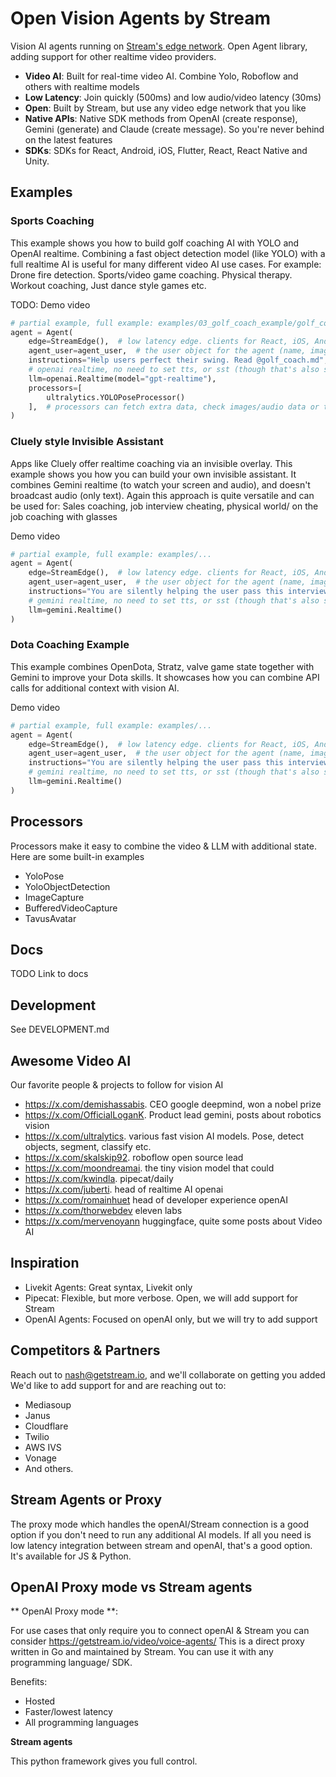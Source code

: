 # Open Vision Agents by Stream

Vision AI agents running on [Stream's edge network](https://getstream.io/video/).
Open Agent library, adding support for other realtime video providers.

-  **Video AI**: Built for real-time video AI. Combine Yolo, Roboflow and others with realtime models
-  **Low Latency**: Join quickly (500ms) and low audio/video latency (30ms)
-  **Open**: Built by Stream, but use any video edge network that you like
-  **Native APIs**: Native SDK methods from OpenAI (create response), Gemini (generate) and Claude (create message). So you're never behind on the latest features
-  **SDKs**: SDKs for React, Android, iOS, Flutter, React, React Native and Unity.

## Examples

### Sports Coaching

This example shows you how to build golf coaching AI with YOLO and OpenAI realtime.
Combining a fast object detection model (like YOLO) with a full realtime AI is useful for many different video AI use cases.
For example: Drone fire detection. Sports/video game coaching. Physical therapy. Workout coaching, Just dance style games etc.

TODO: Demo video

```python
# partial example, full example: examples/03_golf_coach_example/golf_coach_example.py
agent = Agent(
    edge=StreamEdge(),  # low latency edge. clients for React, iOS, Android, RN, Flutter etc.
    agent_user=agent_user,  # the user object for the agent (name, image etc)
    instructions="Help users perfect their swing. Read @golf_coach.md",
    # openai realtime, no need to set tts, or sst (though that's also supported)
    llm=openai.Realtime(model="gpt-realtime"),
    processors=[
        ultralytics.YOLOPoseProcessor()
    ],  # processors can fetch extra data, check images/audio data or transform video
)
```

### Cluely style Invisible Assistant

Apps like Cluely offer realtime coaching via an invisible overlay. This example shows you how you can build your own invisible assistant.
It combines Gemini realtime (to watch your screen and audio), and doesn't broadcast audio (only text). Again this approach
is quite versatile and can be used for: Sales coaching, job interview cheating, physical world/ on the job coaching with glasses

Demo video

```python
# partial example, full example: examples/...
agent = Agent(
    edge=StreamEdge(),  # low latency edge. clients for React, iOS, Android, RN, Flutter etc.
    agent_user=agent_user,  # the user object for the agent (name, image etc)
    instructions="You are silently helping the user pass this interview. See @interview_coach.md",
    # gemini realtime, no need to set tts, or sst (though that's also supported)
    llm=gemini.Realtime()
)
```

### Dota Coaching Example

This example combines OpenDota, Stratz, valve game state together with Gemini to improve your Dota skills.
It showcases how you can combine API calls for additional context with vision AI.

Demo video

```python
# partial example, full example: examples/...
agent = Agent(
    edge=StreamEdge(),  # low latency edge. clients for React, iOS, Android, RN, Flutter etc.
    agent_user=agent_user,  # the user object for the agent (name, image etc)
    instructions="You are silently helping the user pass this interview. See @interview_coach.md",
    # gemini realtime, no need to set tts, or sst (though that's also supported)
    llm=gemini.Realtime()
)
```

## Processors

Processors make it easy to combine the video & LLM with additional state. Here are some built-in examples

* YoloPose
* YoloObjectDetection
* ImageCapture
* BufferedVideoCapture
* TavusAvatar

## Docs

TODO Link to docs

## Development

See DEVELOPMENT.md



## Awesome Video AI

Our favorite people & projects to follow for vision AI

* https://x.com/demishassabis. CEO google deepmind, won a nobel prize
* https://x.com/OfficialLoganK. Product lead gemini, posts about robotics vision
* https://x.com/ultralytics. various fast vision AI models. Pose, detect objects, segment, classify etc.
* https://x.com/skalskip92. roboflow open source lead
* https://x.com/moondreamai. the tiny vision model that could
* https://x.com/kwindla. pipecat/daily
* https://x.com/juberti. head of realtime AI openai
* https://x.com/romainhuet head of developer experience openAI
* https://x.com/thorwebdev eleven labs
* https://x.com/mervenoyann huggingface, quite some posts about Video AI

## Inspiration

- Livekit Agents: Great syntax, Livekit only
- Pipecat: Flexible, but more verbose. Open, we will add support for Stream
- OpenAI Agents: Focused on openAI only, but we will try to add support

## Competitors & Partners

Reach out to nash@getstream.io, and we'll collaborate on getting you added
We'd like to add support for and are reaching out to:

* Mediasoup
* Janus
* Cloudflare
* Twilio
* AWS IVS
* Vonage
* And others.

## Stream Agents or Proxy

The proxy mode which handles the openAI/Stream connection is a good option if you don't need to run any additional AI models.
If all you need is low latency integration between stream and openAI, that's a good option.
It's available for JS & Python.

## OpenAI Proxy mode vs Stream agents

** OpenAI Proxy mode **:

For use cases that only require you to connect openAI & Stream you can consider
https://getstream.io/video/voice-agents/
This is a direct proxy written in Go and maintained by Stream.
You can use it with any programming language/ SDK.

Benefits:

* Hosted
* Faster/lowest latency
* All programming languages

**Stream agents**

This python framework gives you full control.